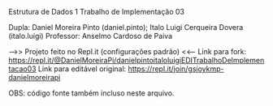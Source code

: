 Estrutura de Dados 1
Trabalho de Implementação 03

Dupla: Daniel Moreira Pinto (daniel.pinto); Italo Luigi Cerqueira Dovera (italo.luigi)
Professor: Anselmo Cardoso de Paiva

-->> Projeto feito no Repl.it (configurações padrão) <<--
Link para fork: https://repl.it/@DanielMoreiraPi/danielpintoitaloluigiEDITrabalhoDeImplementacao03
Link para editável original: https://repl.it/join/gsjoykmp-danielmoreirapi

OBS: código fonte também incluso neste arquivo.
